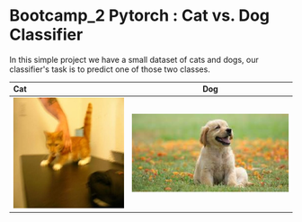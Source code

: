 # Bootcamp_2 Pytorch : Cat vs. Dog Classifier 

In this simple project we have a small dataset of cats and dogs, our classifier's task is to predict one of those two classes.

 Cat         | Dog
:------------|-------------
![](figures/cat.0.jpg)|![](figures/dog.3.jpg)



